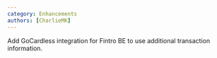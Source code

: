 ```yaml
---
category: Enhancements
authors: [CharlieMK]
---
```


Add GoCardless integration for Fintro BE to use additional transaction information.
